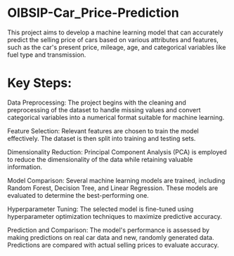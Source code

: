 # OIBSIP-Car_Price-Prediction
This project aims to develop a machine learning model that can accurately predict the selling price of cars based on various attributes and features, such as the car's present price, mileage, age, and categorical variables like fuel type and transmission.

# Key Steps:

Data Preprocessing: The project begins with the cleaning and preprocessing of the dataset to handle missing values and convert categorical variables into a numerical format suitable for machine learning.

Feature Selection: Relevant features are chosen to train the model effectively. The dataset is then split into training and testing sets.

Dimensionality Reduction: Principal Component Analysis (PCA) is employed to reduce the dimensionality of the data while retaining valuable information.

Model Comparison: Several machine learning models are trained, including Random Forest, Decision Tree, and Linear Regression. These models are evaluated to determine the best-performing one.

Hyperparameter Tuning: The selected model is fine-tuned using hyperparameter optimization techniques to maximize predictive accuracy.

Prediction and Comparison: The model's performance is assessed by making predictions on real car data and new, randomly generated data. Predictions are compared with actual selling prices to evaluate accuracy.



